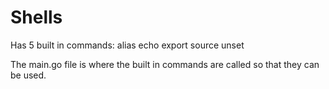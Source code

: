 # Shells

Has 5 built in commands: 
alias
echo
export
source
unset

The main.go file is where the built in commands are called so that they can be used.
